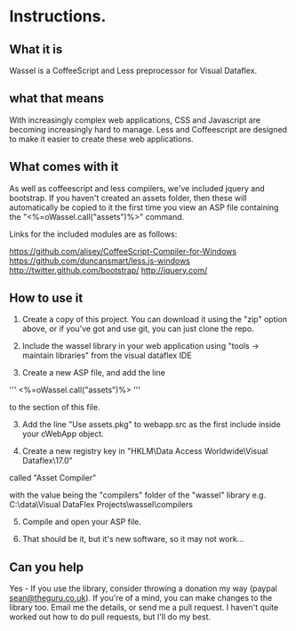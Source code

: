 Instructions. 
==============

What it is
----------
Wassel is a CoffeeScript and Less preprocessor for Visual Dataflex. 

what that means
----------
With increasingly complex web applications, CSS and Javascript are becoming increasingly hard to manage. Less and Coffeescript are designed to make it easier to create these web applications. 

What comes with it
----------
As well as coffeescript and less compilers, we've included jquery and bootstrap. If you haven't created an assets folder, then these will automatically be copied to it the first time you view an ASP file containing the "<%=oWassel.call("assets")%>" command. 

Links for the included modules are as follows: 

https://github.com/alisey/CoffeeScript-Compiler-for-Windows
https://github.com/duncansmart/less.js-windows
http://twitter.github.com/bootstrap/
http://jquery.com/

How to use it
----------
1) Create a copy of this project. You can download it using the "zip" option above, or if you've got and use git, you can just clone the repo. 

2) Include the wassel library in your web application using "tools -> maintain libraries" from the visual dataflex IDE

3) Create a new ASP file, and add the line 

'''
<%=oWassel.call("assets")%>
'''

to the <head> section of this file. 

3) Add the line "Use assets.pkg" to webapp.src as the first include inside your cWebApp object.

4) Create a new registry key in 
  "HKLM\Data Access Worldwide\Visual Dataflex\17.0\"

called
  "Asset Compiler"

with the value being the "compilers" folder of the "wassel" library 
  e.g. C:\data\Visual DataFlex Projects\wassel\compilers


5) Compile and open your ASP file. 

6) That should be it, but it's new software, so it may not work...


Can you help
----------
Yes - If you use the library, consider throwing a donation my way (paypal sean@theguru.co.uk). If you're of a mind, you can make changes to the library too. Email me the details, or send me a pull request. I haven't quite worked out how to do pull requests, but I'll do my best. 

